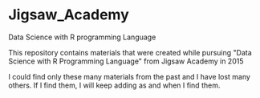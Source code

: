 # Jigsaw_Academy
Data Science with R programming Language

This repository contains materials that were created while pursuing "Data Science with R Programming Language" from Jigsaw Academy in 2015

I could find only these many materials from the past and I have lost many others. If I find them, I will keep adding as and when I find them.
